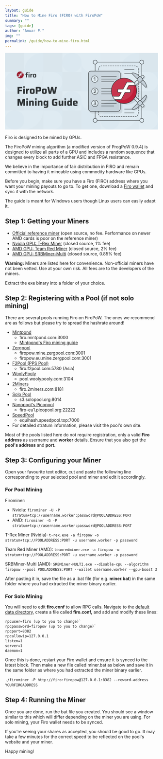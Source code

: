 ```yaml
---
layout: guide
title: "How to Mine Firo (FIRO) with FiroPoW"
summary: ""
tags: [guide]
author: "Anwar P."
img: ""
permalink: /guide/how-to-mine-firo.html
---
```

![](/guide/assets/how-to-mine/firopow-banner.png)

Firo is designed to be mined by GPUs.

The FiroPoW mining algorithm (a modified version of ProgPoW 0.9.4) is designed to utilize all parts of a GPU and includes a random sequence that changes every block to add further ASIC and FPGA resistance.

We believe in the importance of fair distribution in FIRO and remain committed to having it mineable using commodity hardware like GPUs.

Before you begin, make sure you have a Firo (FIRO) address where you want your mining payouts to go to. To get one, download a [Firo wallet](https://firo.org/get-firo/download/) and sync it with the network. 

The guide is meant for Windows users though Linux users can easily adapt it.

## Step 1: Getting your Miners

* [Official reference miner](https://github.com/firoorg/firominer/releases) (open source, no fee. Performance on newer AMD cards is poor on the reference miner) 
* [Nvidia GPU: T-Rex Miner](https://github.com/trexminer/T-Rex/releases) (closed source, 1% fee)
* [AMD GPU: Team Red Miner](https://github.com/todxx/teamredminer/releases) (closed source, 2% fee)
* [AMD GPU: SRBMiner-Multi](https://github.com/doktor83/SRBMiner-Multi/releases) (closed source, 0.85% fee)

**Warning:** Miners are listed here for convenience. Non-official miners have not been vetted. Use at your own risk. All fees are to the developers of the miners.

Extract the exe binary into a folder of your choice.

## Step 2: Registering with a Pool (if not solo mining)

There are several pools running Firo on FiroPoW. The ones we recommend are as follows but please try to spread the hashrate around!

* [Mintpond](https://mintpond.com/#!/firo)
    * firo.mintpond.com:3000
	* [Mintpond's Firo mining guide](https://mintpond.com/getting-started-guide/firo)
* [Zergpool](http://zergpool.com)
    * firopow.mine.zergpool.com:3001
    * firopow.eu.mine.zergpool.com:3001
* [F2Pool (PPS Pool)](https://www.f2pool.com/)
    * firo.f2pool.com:5780 (Asia)
* [WoolyPooly](https://woolypooly.com/en/coin/firo)
	* pool.woolypooly.com:3104
* [2Miners](https://2miners.com/firo-mining-pool)
    * firo.2miners.com:8181
* [Solo Pool](https://firo.solopool.org/)
    * s3.solopool.org:8014
* [Nanopool's Picopool](https://picopool.org/)
    * firo-eu1.picopool.org:22222
* [SpeedPool](https://equihash.speedpool.top/)
    * equihash.speedpool.top:7000
* For detailed stratum information, please visit the pool's own site.

Most of the pools listed here do not require registration, only a valid **Firo address** as username and **worker** details. Ensure that you also get the **pool's address** and **port.**

## Step 3: Configuring your Miner

Open your favourite text editor, cut and paste the following line corresponding to your selected pool and miner and edit it accordingly.

### For Pool Mining

Firominer:
* Nvidia:
 `firominer -U -P stratum+tcp://username.worker:password@POOLADDRESS:PORT`
* AMD:
`firominer -G -P stratum+tcp://username.worker:password@POOLADDRESS:PORT`

T-Rex Miner (Nvidia):
`t-rex.exe -a firopow -o stratum+tcp://POOLADDRESS:PORT -u username.worker -p password`

Team Red Miner (AMD):
`teamredminer.exe -a firopow -o stratum+tcp://POOLADDRESS:PORT -u username.worker -p password`

SRBMiner-Multi (AMD):
`SRBMiner-MULTI.exe --disable-cpu --algorithm firopow --pool POOLADDRESS:PORT --wallet username.worker --gpu-boost 3`

After pasting it in, save the file as a .bat file (for e.g. **miner.bat**) in the same folder where you had extracted the miner binary earlier. 

### For Solo Mining

You will need to edit **firo.conf** to allow RPC calls. Navigate to the [default data directory](https://github.com/firoorg/firo/wiki/Default-data-directories), create a file called **firo.conf,** and add and modify these lines:
```
rpcuser=firo (up to you to change)`
rpcpassword=firopow (up to you to change)`
rpcport=8382
rpcallowip=127.0.0.1
listen=1
server=1
daemon=1
```
Once this is done, restart your Firo wallet and ensure it is synced to the latest block. Then make a new file called miner.bat as below and save it in the same folder as where you had extracted the miner binary earlier.

`./firominer -P http://firo:firopow@127.0.0.1:8382 --reward-address YOURFIROADDRESS`

## Step 4: Running the Miner

Once you are done, run the bat file you created. You should see a window similar to this which will differ depending on the miner you are using. For solo mining, your Firo wallet needs to be synced. 

If you're seeing your shares as accepted, you should be good to go. It may take a few minutes for the correct speed to be reflected on the pool's website and your miner.

Happy mining!
